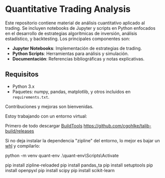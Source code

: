 # Quantitative Trading Analysis

Este repositorio contiene material de análisis cuantitativo aplicado al trading. Se incluyen notebooks de Jupyter y scripts en Python enfocados en el desarrollo de estrategias algorítmicas de inversión, análisis estadístico, y backtesting. Los principales componentes son:

- **Jupyter Notebooks**: Implementación de estrategias de trading.
- **Python Scripts**: Herramientas para análisis y simulación.
- **Documentación**: Referencias bibliográficas y notas explicativas.

## Requisitos

- Python 3.x
- Paquetes: numpy, pandas, matplotlib, y otros incluidos en `requirements.txt`.

Contribuciones y mejoras son bienvenidas.

Estoy trabajando con un entorno virtual:

Primero de todo descargar [BuildTools](https://visualstudio.microsoft.com/es/visual-cpp-build-tools/)
https://github.com/cgohlke/talib-build/releases

Si no deja instalar la dependencia "zipline" del entorno, lo mejor es bajar un [whl](https://github.com/cgohlke/talib-build) y compilarlo:

python -m venv quant-env
.\quant-env\Scripts\Activate

pip install zipline-reloaded
pip install pandas_ta
pip install setuptools
pip install openpyxl
pip install scipy
pip install scikit-learn